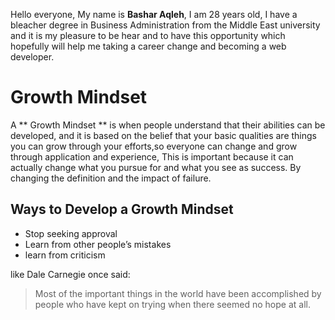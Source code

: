 Hello everyone, My name is **Bashar Aqleh**, I am 28 years old, I have a bleacher degree in Business Administration from the Middle East university and it is my pleasure to be hear and to have this opportunity which hopefully will help me taking a career change and becoming a web developer.

# Growth Mindset #
A ** Growth Mindset ** is when people understand that their abilities can be developed, and it is based on the belief that your basic qualities are things you can grow through your efforts,so everyone can change and grow through application and experience, This is important because it can actually change what you pursue for and what you see as success. By changing the definition and the impact of failure.

## Ways to Develop a Growth Mindset ##
- Stop seeking approval
- Learn from other people’s mistakes
- learn from criticism

like Dale Carnegie once said:
> Most of the important things in the world have been accomplished by people who have kept on trying when there seemed no hope at all.
